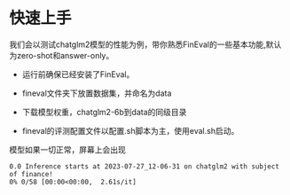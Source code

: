 # 快速上手

我们会以测试chatglm2模型的性能为例，带你熟悉FinEval的一些基本功能,默认为zero-shot和answer-only。

- 运行前确保已经安装了FinEval。
- fineval文件夹下放置数据集，并命名为data

- 下载模型权重，chatglm2-6b到data的同级目录
- fineval的评测配置文件以配置.sh脚本为主，使用eval.sh启动。

模型如果一切正常，屏幕上会出现

```
0.0 Inference starts at 2023-07-27_12-06-31 on chatglm2 with subject of finance!
0% 0/58 [00:00<00:00,  2.61s/it]
```
